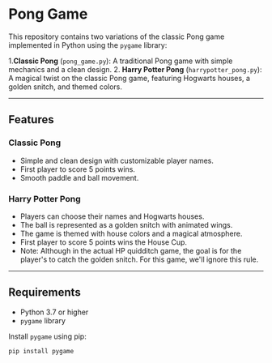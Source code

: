 # Pong Game

This repository contains two variations of the classic Pong game implemented in Python using the `pygame` library:

1.**Classic Pong** (`pong_game.py`): A traditional Pong game with simple mechanics and a clean design.
2. **Harry Potter Pong** (`harrypotter_pong.py`): A magical twist on the classic Pong game, featuring Hogwarts houses, a golden snitch, and themed colors.

---

## Features

### Classic Pong
- Simple and clean design with customizable player names.
- First player to score 5 points wins.
- Smooth paddle and ball movement.


### Harry Potter Pong
- Players can choose their names and Hogwarts houses.
- The ball is represented as a golden snitch with animated wings.
- The game is themed with house colors and a magical atmosphere.
- First player to score 5 points wins the House Cup.
- Note: Although in the actual HP quidditch game, the goal is for the player's to catch the golden snitch. For this game, we'll ignore this rule.



---

## Requirements

- Python 3.7 or higher
- `pygame` library

Install `pygame` using pip:

```bash
pip install pygame
